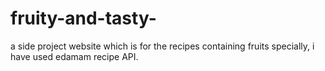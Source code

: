 # fruity-and-tasty-
a side project website which is for the recipes containing fruits specially, i have used edamam recipe API.
